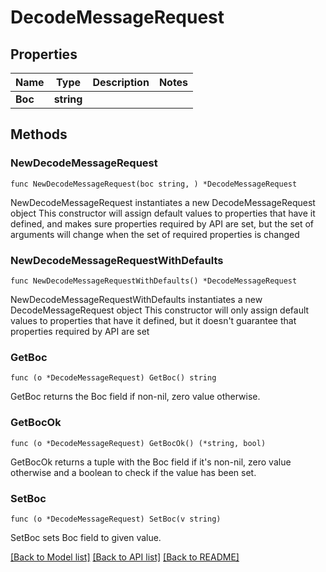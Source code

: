 # DecodeMessageRequest

## Properties

Name | Type | Description | Notes
------------ | ------------- | ------------- | -------------
**Boc** | **string** |  | 

## Methods

### NewDecodeMessageRequest

`func NewDecodeMessageRequest(boc string, ) *DecodeMessageRequest`

NewDecodeMessageRequest instantiates a new DecodeMessageRequest object
This constructor will assign default values to properties that have it defined,
and makes sure properties required by API are set, but the set of arguments
will change when the set of required properties is changed

### NewDecodeMessageRequestWithDefaults

`func NewDecodeMessageRequestWithDefaults() *DecodeMessageRequest`

NewDecodeMessageRequestWithDefaults instantiates a new DecodeMessageRequest object
This constructor will only assign default values to properties that have it defined,
but it doesn't guarantee that properties required by API are set

### GetBoc

`func (o *DecodeMessageRequest) GetBoc() string`

GetBoc returns the Boc field if non-nil, zero value otherwise.

### GetBocOk

`func (o *DecodeMessageRequest) GetBocOk() (*string, bool)`

GetBocOk returns a tuple with the Boc field if it's non-nil, zero value otherwise
and a boolean to check if the value has been set.

### SetBoc

`func (o *DecodeMessageRequest) SetBoc(v string)`

SetBoc sets Boc field to given value.



[[Back to Model list]](../README.md#documentation-for-models) [[Back to API list]](../README.md#documentation-for-api-endpoints) [[Back to README]](../README.md)


